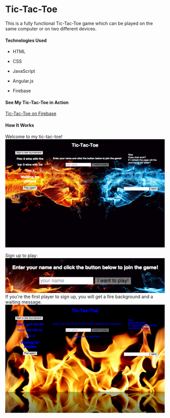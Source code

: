 # Tic-Tac-Toe

This is a fully functional Tic-Tac-Toe game which can be played on the same computer or on two different devices.

#### Technologies Used

* HTML

* CSS

* JavaScript

* Angular.js

* Firebase

#### See My Tic-Tac-Toe in Action

[Tic-Tac-Toe on Firebase](https://tictactoekate.firebaseapp.com/)

#### How It Works

Welcome to my tic-tac-toe!
<br>
![Landing Page](/images/landing.png)

Sign up to play:
![Sign Up](/images/signup.png)
<br>
If you're the first player to sign up, you will get a fire background and a waiting message.
<br>
![Player 1 Wait](/images/player1wait.png)




